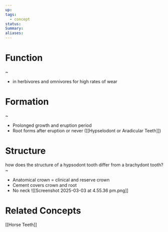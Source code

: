 ```yaml
---
up: 
tags:
  - concept
status: 
Summary:
aliases:
---
```

# Function
~
- in herbivores and omnivores for high rates of wear


# Formation
~
- Prolonged growth and eruption period
- Root forms after eruption or never ([[Hypselodont or Aradicular Teeth]])
<!--SR:!2025-03-09,4,270-->

# Structure
how does the structure of a hypsodont tooth differ from a brachydont tooth?
~
- Anatomical crown = clinical and reserve crown
- Cement covers crown and root
- No neck
![[Screenshot 2025-03-03 at 4.55.36 pm.png]]


# Related Concepts
[[Horse Teeth]]